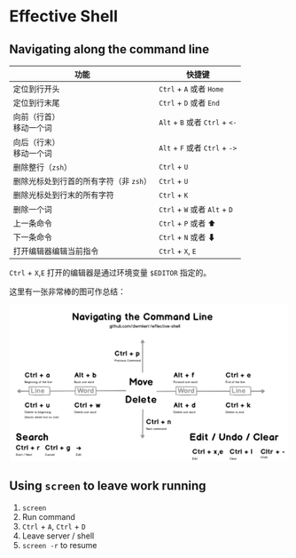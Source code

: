 # Effective Shell

## Navigating along the command line

| 功能 | 快捷键 |
| --- | --- |
| 定位到行开头 | `Ctrl` + `A` 或者 `Home` |
| 定位到行末尾 |  `Ctrl` + `D` 或者 `End` |
| 向前（行首）<br>移动一个词 |  `Alt` + `B` 或者 `Ctrl` + `<-` |
| 向后（行末）<br>移动一个词 |  `Alt` + `F` 或者 `Ctrl` + `->` |
| 删除整行（`zsh`） |  `Ctrl` + `U` |
| 删除光标处到行首的所有字符（非 `zsh`） |  `Ctrl` + `U` |
| 删除光标处到行末的所有字符 |  `Ctrl` + `K` |
| 删除一个词 | `Ctrl` + `W` 或者 `Alt` + `D` |
| 上一条命令 | `Ctrl` + `P` 或者 ⬆ |
| 下一条命令 | `Ctrl` + `N` 或者 ⬇ |
| 打开编辑器编辑当前指令 | `Ctrl` + `X`, `E` |

`Ctrl` + `X`,`E` 打开的编辑器是通过环境变量 `$EDITOR` 指定的。

这里有一张非常棒的图可作总结：

![Navigating the Command Line](img/2020-11-11-23-27-58.png)

## Using `screen` to leave work running

1. `screen`
2. Run command
3. `Ctrl` + `A`, `Ctrl` + `D`
4. Leave server / shell
5. `screen -r` to resume
